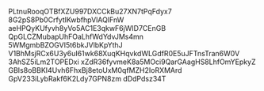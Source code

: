 PLtnuRooqOTBfXZU997DXCCkBu27XN7tPqFdyx7
8G2pS8Pb0CrfytIKwbfhpVlAQIFnW
aeHPQyKUfyvh8yVo5AC1E3qkwF6jWID7CEnGB
QpGLCZMubapUhFOaLhfWdYdvJMs4mn
5WMgmbBZOGVI5t6bkJVlbKpYthJ
V1BhMsjRCx6U3y6uI61wk68XuqKHqvkdWLGdfR0E5uJFTnsTran6W0V
3AhSZ5iLm2TOPEDxi
xZdR36fyvmeK8a5MOci9QarGAagHS8LhfOmYEpkyZ
GBIs8oBBKI4Uvh6FhxBj8etoUxM0qfMZH2IoRXMArd
GpV233iLybRakf6K2Ldy7GPN8zm
dDdPdsz34T
